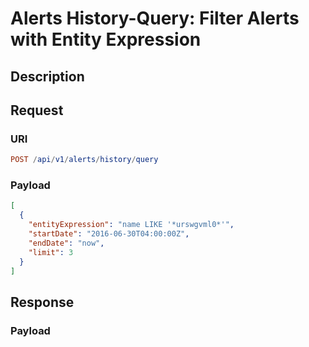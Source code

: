 # Alerts History-Query: Filter Alerts with Entity Expression

## Description

## Request

### URI

```elm
POST /api/v1/alerts/history/query
```

### Payload

```json
[
  {
    "entityExpression": "name LIKE '*urswgvml0*'",
    "startDate": "2016-06-30T04:00:00Z",
    "endDate": "now",
    "limit": 3
  }
]
```

## Response

### Payload